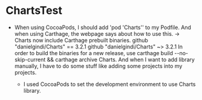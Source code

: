 # ChartsTest

- When using CocoaPods, I should add 'pod 'Charts'' to my Podfile.
  And when using Carthage, the webpage says about how to use this.
  ->  Charts now include Carthage prebuilt binaries.
      github "danielgindi/Charts" == 3.2.1
      github "danielgindi/Charts" ~> 3.2.1
      In order to build the binaries for a new release, use carthage build --no-skip-current && carthage archive Charts.
  And when I want to add library manually, I have to do some stuff like adding some projects into my projects.
  
  - I used CocoaPods to set the development environment to use Charts library.
  
